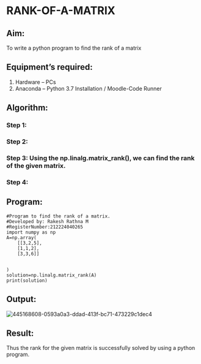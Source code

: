 # RANK-OF-A-MATRIX
## Aim:
To write a python program to find the rank of a matrix
## Equipment’s required:
1. 	Hardware – PCs
2. 	Anaconda – Python 3.7 Installation / Moodle-Code Runner
## Algorithm:
### Step 1: 
### Step 2: 
### Step 3: Using the np.linalg.matrix_rank(), we can find the rank of the given matrix.
### Step 4: 
## Program:
```
#Program to find the rank of a matrix.
#Developed by: Rakesh Rathna M
#RegisterNumber:212224040265
import numpy as np
A=np.array(
    [[3,2,5],
    [1,1,2],
    [3,3,6]]
    
    
)
solution=np.linalg.matrix_rank(A)
print(solution)
```
## Output:
![445168608-0593a0a3-ddad-413f-bc71-473229c1dec4](https://github.com/user-attachments/assets/9425b7a5-0527-4988-a941-e80c33feb3e8)

## Result:
Thus the rank for the given matrix is successfully solved by  using a python program.

